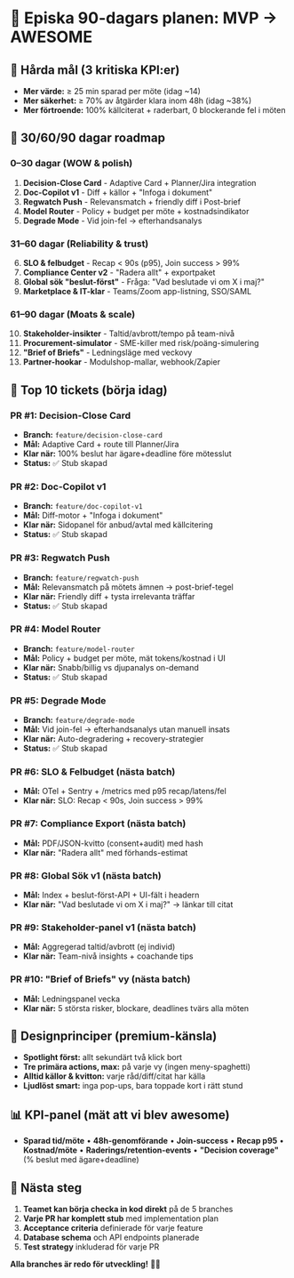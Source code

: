# 🚀 Episka 90-dagars planen: MVP → AWESOME

## 🎯 Hårda mål (3 kritiska KPI:er)

* **Mer värde:** ≥ 25 min sparad per möte (idag ~14)
* **Mer säkerhet:** ≥ 70% av åtgärder klara inom 48h (idag ~38%)
* **Mer förtroende:** 100% källciterat + raderbart, 0 blockerande fel i möten

## 📅 30/60/90 dagar roadmap

### **0–30 dagar (WOW & polish)**
1. **Decision-Close Card** - Adaptive Card + Planner/Jira integration
2. **Doc-Copilot v1** - Diff + källor + "Infoga i dokument"
3. **Regwatch Push** - Relevansmatch + friendly diff i Post-brief
4. **Model Router** - Policy + budget per möte + kostnadsindikator
5. **Degrade Mode** - Vid join-fel → efterhandsanalys

### **31–60 dagar (Reliability & trust)**
6. **SLO & felbudget** - Recap < 90s (p95), Join success > 99%
7. **Compliance Center v2** - "Radera allt" + exportpaket
8. **Global sök "beslut-först"** - Fråga: "Vad beslutade vi om X i maj?"
9. **Marketplace & IT-klar** - Teams/Zoom app-listning, SSO/SAML

### **61–90 dagar (Moats & scale)**
10. **Stakeholder-insikter** - Taltid/avbrott/tempo på team-nivå
11. **Procurement-simulator** - SME-killer med risk/poäng-simulering
12. **"Brief of Briefs"** - Ledningsläge med veckovy
13. **Partner-hookar** - Modulshop-mallar, webhook/Zapier

## 🎯 Top 10 tickets (börja idag)

### **PR #1: Decision-Close Card** 
- **Branch:** `feature/decision-close-card`
- **Mål:** Adaptive Card + route till Planner/Jira
- **Klar när:** 100% beslut har ägare+deadline före mötesslut
- **Status:** ✅ Stub skapad

### **PR #2: Doc-Copilot v1**
- **Branch:** `feature/doc-copilot-v1`
- **Mål:** Diff-motor + "Infoga i dokument"
- **Klar när:** Sidopanel för anbud/avtal med källcitering
- **Status:** ✅ Stub skapad

### **PR #3: Regwatch Push**
- **Branch:** `feature/regwatch-push`
- **Mål:** Relevansmatch på mötets ämnen → post-brief-tegel
- **Klar när:** Friendly diff + tysta irrelevanta träffar
- **Status:** ✅ Stub skapad

### **PR #4: Model Router**
- **Branch:** `feature/model-router`
- **Mål:** Policy + budget per möte, mät tokens/kostnad i UI
- **Klar när:** Snabb/billig vs djupanalys on-demand
- **Status:** ✅ Stub skapad

### **PR #5: Degrade Mode**
- **Branch:** `feature/degrade-mode`
- **Mål:** Vid join-fel → efterhandsanalys utan manuell insats
- **Klar när:** Auto-degradering + recovery-strategier
- **Status:** ✅ Stub skapad

### **PR #6: SLO & Felbudget** (nästa batch)
- **Mål:** OTel + Sentry + /metrics med p95 recap/latens/fel
- **Klar när:** SLO: Recap < 90s, Join success > 99%

### **PR #7: Compliance Export** (nästa batch)
- **Mål:** PDF/JSON-kvitto (consent+audit) med hash
- **Klar när:** "Radera allt" med förhands-estimat

### **PR #8: Global Sök v1** (nästa batch)
- **Mål:** Index + beslut-först-API + UI-fält i headern
- **Klar när:** "Vad beslutade vi om X i maj?" → länkar till citat

### **PR #9: Stakeholder-panel v1** (nästa batch)
- **Mål:** Aggregerad taltid/avbrott (ej individ)
- **Klar när:** Team-nivå insights + coachande tips

### **PR #10: "Brief of Briefs" vy** (nästa batch)
- **Mål:** Ledningspanel vecka
- **Klar när:** 5 största risker, blockare, deadlines tvärs alla möten

## 🎨 Designprinciper (premium-känsla)

* **Spotlight först:** allt sekundärt två klick bort
* **Tre primära actions, max:** på varje vy (ingen meny-spaghetti)
* **Alltid källor & kvitton:** varje råd/diff/citat har källa
* **Ljudlöst smart:** inga pop-ups, bara toppade kort i rätt stund

## 📊 KPI-panel (mät att vi blev awesome)

* **Sparad tid/möte** • **48h-genomförande** • **Join-success** • **Recap p95** • **Kostnad/möte** • **Raderings/retention-events** • **"Decision coverage"** (% beslut med ägare+deadline)

## 🚀 Nästa steg

1. **Teamet kan börja checka in kod direkt** på de 5 branches
2. **Varje PR har komplett stub** med implementation plan
3. **Acceptance criteria** definierade för varje feature
4. **Database schema** och API endpoints planerade
5. **Test strategy** inkluderad för varje PR

**Alla branches är redo för utveckling!** 🎯✨
